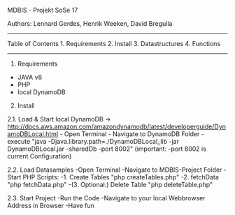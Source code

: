 MDBIS - Projekt
SoSe 17

 Authors: Lennard Gerdes, Henrik Weeken, David Bregulla

-------------

Table of Contents
    1. Requirements
    2. Install
    3. Datastructures
    4. Functions

--------------
1. Requirements
- JAVA v8
- PHP
- local DynamoDB


2. Install 

2.1. Load & Start local DynamoDB
-> http://docs.aws.amazon.com/amazondynamodb/latest/developerguide/DynamoDBLocal.html
    - Open Terminal 
    - Navigate to DynamoDB Folder
    - execute "java -Djava.library.path=./DynamoDBLocal_lib -jar DynamoDBLocal.jar -sharedDb -port 8002"
        (important: -port 8002 is current Configuration)
 
2.2. Load Datasamples 
    -Open Terminal
    -Navigate to MDBIS-Project Folder
    -Start PHP Scripts:
        -1. Create Tables 
            "php createTables.php"
        -2. fetchData
            "php fetchData.php"
        -(3. Optional:)
            Delete Table
            "php deleteTable.php"

2.3. Start Project
    -Run the Code
    -Navigate to your local Webbrowser Address in Browser
    -Have fun